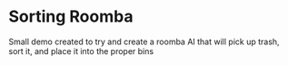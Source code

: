 # Sorting Roomba
 Small demo created to try and create a roomba AI that will pick up trash, sort it, and place it into the proper bins
